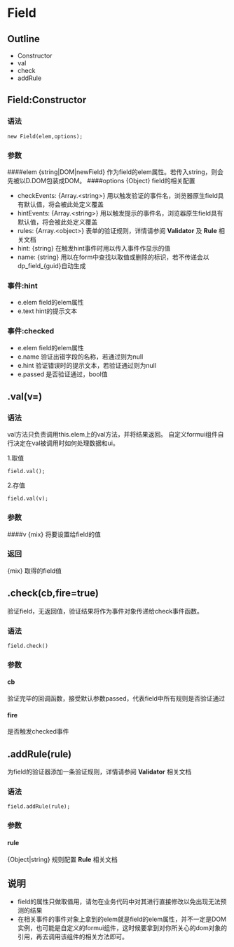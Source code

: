 
Field
=======

Outline
------
- Constructor
- val
- check
- addRule

Field:Constructor
--------------------

### 语法

	new Field(elem,options);


### 参数

####elem 
{string|DOM|newField} 作为field的elem属性。若传入string，则会先被以D.DOM包装成DOM。
####options 
{Object} field的相关配置

 -  checkEvents: {Array.<string\>} 用以触发验证的事件名，浏览器原生field具有默认值，将会被此处定义覆盖
 -  hintEvents: {Array.<string\>} 用以触发提示的事件名，浏览器原生field具有默认值，将会被此处定义覆盖
 -  rules: {Array.<object\>} 表单的验证规则，详情请参阅 **Validator** 及 **Rule** 相关文档
 -  hint: {string} 在触发hint事件时用以传入事件作显示的值
 -  name: {string} 用以在form中查找以取值或删除的标识，若不传递会以 dp_field_{guid}自动生成

### 事件:hint

- e.elem field的elem属性
- e.text hint的提示文本
	
### 事件:checked

- e.elem field的elem属性 
- e.name 验证出错字段的名称，若通过则为null
- e.hint 验证错误时的提示文本，若验证通过则为null
- e.passed 是否验证通过，bool值

	

.val(v=)
--------------------
### 语法
val方法只负责调用this.elem上的val方法，并将结果返回。
自定义formui组件自行决定在val被调用时如何处理数据和ui。

1.取值

	field.val();
	
2.存值

	field.val(v);
	
### 参数

####v
{mix} 将要设置给field的值

### 返回

{mix} 取得的field值


.check(cb,fire=true)
--------------------
验证field，无返回值，验证结果将作为事件对象传递给check事件函数。

### 语法

	field.check()

### 参数
#### cb
验证完毕的回调函数，接受默认参数passed，代表field中所有规则是否验证通过

#### fire
是否触发checked事件

.addRule(rule)
--------------------
为field的验证器添加一条验证规则，详情请参阅 **Validator** 相关文档

### 语法
	
	field.addRule(rule);

### 参数
#### rule

{Object|string} 规则配置 **Rule** 相关文档


说明
--------------------

- field的属性只做取值用，请勿在业务代码中对其进行直接修改以免出现无法预测的结果
- 在相关事件的事件对象上拿到的elem就是field的elem属性，并不一定是DOM实例，也可能是自定义的formui组件，这时候要拿到对你所关心的dom对象的引用，再去调用该组件的相关方法即可。

